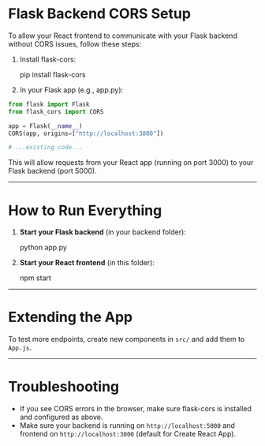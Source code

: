 # Flask Backend CORS Setup

To allow your React frontend to communicate with your Flask backend without CORS issues, follow these steps:

1. Install flask-cors:

   pip install flask-cors

2. In your Flask app (e.g., app.py):

```python
from flask import Flask
from flask_cors import CORS

app = Flask(__name__)
CORS(app, origins=["http://localhost:3000"])

# ...existing code...
```

This will allow requests from your React app (running on port 3000) to your Flask backend (port 5000).

---

# How to Run Everything

1. **Start your Flask backend** (in your backend folder):

   python app.py

2. **Start your React frontend** (in this folder):

   npm start

---

# Extending the App

To test more endpoints, create new components in `src/` and add them to `App.js`.

---

# Troubleshooting

- If you see CORS errors in the browser, make sure flask-cors is installed and configured as above.
- Make sure your backend is running on `http://localhost:5000` and frontend on `http://localhost:3000` (default for Create React App).
